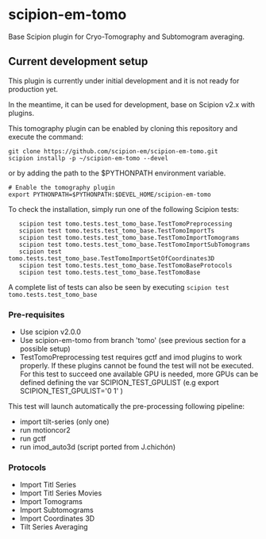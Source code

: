 # scipion-em-tomo

Base Scipion plugin for Cryo-Tomography  and Subtomogram averaging.

## Current development setup
This plugin is currently under initial development and it is not ready for production yet. 

In the meantime, it can be used for development, base on Scipion v2.x with plugins. 
 
This tomography plugin can be enabled by cloning this repository and execute the command: 
```
git clone https://github.com/scipion-em/scipion-em-tomo.git
scipion installp -p ~/scipion-em-tomo --devel
```

or by adding the path to the $PYTHONPATH environment variable. 
```
# Enable the tomography plugin
export PYTHONPATH=$PYTHONPATH:$DEVEL_HOME/scipion-em-tomo
```

To check the installation, simply run one of the following Scipion tests:
```
   scipion test tomo.tests.test_tomo_base.TestTomoPreprocessing
   scipion test tomo.tests.test_tomo_base.TestTomoImportTs
   scipion test tomo.tests.test_tomo_base.TestTomoImportTomograms
   scipion test tomo.tests.test_tomo_base.TestTomoImportSubTomograms
   scipion test tomo.tests.test_tomo_base.TestTomoImportSetOfCoordinates3D
   scipion test tomo.tests.test_tomo_base.TestTomoBaseProtocols
   scipion test tomo.tests.test_tomo_base.TestTomoBase
```

 A complete list of tests can also be seen by executing ``scipion test tomo.tests.test_tomo_base``

### Pre-requisites
* Use scipion v2.0.0
* Use scipion-em-tomo from branch 'tomo' (see previous section for a possible setup)
* TestTomoPreprocessing test requires gctf and imod plugins to work properly. If these plugins cannot be found the test will not be executed. For this test to succeed one available GPU is needed, more GPUs can be defined defining the var SCIPION_TEST_GPULIST (e.g export SCIPION_TEST_GPULIST='0 1' )

This test will launch automatically the pre-processing following pipeline:
* import tilt-series (only one)
* run motioncor2
* run gctf
* run imod_auto3d (script ported from J.chichón)

### Protocols

* Import Titl Series
* Import Titl Series Movies
* Import Tomograms
* Import Subtomograms
* Import Coordinates 3D
* Tilt Series Averaging







